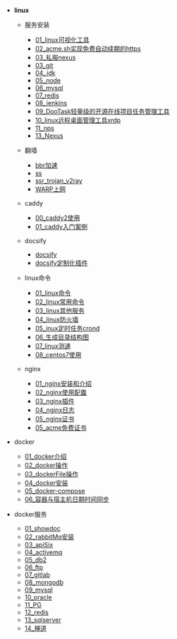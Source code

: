 
- **linux**
  - 服务安装
    - [01_linux可视化工具](linux/服务/01linux可视化工具.md)
    - [02_acme.sh实现免费自动续期的https](linux/服务/02acme.sh实现免费自动续期的https.md)
    - [03_私服nexus](linux/服务/03nexus.md)
    - [03_git](linux/服务/05git.md)
    - [04_jdk](linux/服务/jdk.md)
    - [05_node](linux/服务/node.md)
    - [06_mysql](linux/服务/mysql.md)
    - [07_redis](linux/服务/redis.md)
    - [08_jenkins](linux/服务/Jenkins.md) 
    - [09_DooTask轻量级的开源在线项目任务管理工具](linux/服务/在线项目任务管理工具.md)
    - [10_linux远程桌面管理工具xrdp](linux/服务/xrdp.md)
    - [11_nps](linux/服务/nps.md)
    - [13_Nexus](linux/服务/11_Nexus.md)
    
  - 翻墙
    - [bbr加速](linux/服务/翻墙/bbr.md)
    - [ss](linux/服务/翻墙/ss.md)
    - [ssr_trojan_v2ray](linux/服务/翻墙/ssr_trojan_v2ray.md)
    - [WARP上网](linux/服务/翻墙/WARP.md)

  - caddy
    - [00_caddy2使用](linux/服务/caddy/00caddy2使用.md)
    - [01_caddy入门案例](linux/服务/caddy/01caddy入门案例.md)

  - docsify
    - [docsify](linux/服务/docsify.md)
    - [docsify定制化插件](linux/服务/定制化插件.md)

  - linux命令
    - [01_linux命令](linux/功能/常用的命令.md)
    - [02_linux常用命令](linux/功能/linux.md)
    - [03_linux其他服务](linux/功能/常用的功能.md)
    - [04_linux防火墙](linux/功能/linux_firewall.md)    
    - [05_inux定时任务crond](linux/功能/linux定时任务crond.md)    
    - [06_生成目录结构图](linux/功能/生成目录结构图.md)   
    - [07_linux测速](linux/功能/07_linux测速.md)   
    - [08_centos7使用](linux/功能/08_centos7使用.md)   

  - nginx 
    - [01_nginx安装和介绍](linux/nginx/01_nginx安装和介绍.md)
    - [02_nginx使用配置](linux/nginx/02_nginx使用配置.md)
    - [03_nginx插件](linux/nginx/03_nginx插件.md)
    - [04_nginx日志](linux/nginx/04_nginx日志.md)
    - [05_nginx证书](linux/nginx/05_nginx证书.md)
    - [05_acme免费证书](linux/nginx/05_acme免费证书.md)

- docker
  - [01_docker介绍](linux/docker/01_docker介绍.md)
  - [02_docker操作](linux/docker/02_docker操作.md)
  - [03_dockerFile操作](linux/docker/03_dockerFile操作.md)
  - [04_docker安装](linux/docker/docker安装.md)
  - [05_docker-compose](linux/docker/docker-compose.md)
  - [06_容器与宿主机日期时间同步](linux/docker/06_容器与宿主机日期时间同步.md)

- docker服务
  - [01_showdoc](linux/docker服务/01_showdoc.md)
  - [02_rabbitMq安装](linux/docker服务/02_rabbitMq安装.md)
  - [03_apiSix](linux/docker服务/03_apiSix.md)
  - [04_activemq](linux/docker服务/04_activemq.md)
  - [05_db2](linux/docker服务/05_db2.md)
  - [06_ftp](linux/docker服务/06_ftp.md)
  - [07_gitlab](linux/docker服务/07_gitlab.md)
  - [08_mongodb](linux/docker服务/08_mongodb.md)
  - [09_mysql](linux/docker服务/09_mysql.md)
  - [10_oracle](linux/docker服务/10_oracle.md)
  - [11_PG](linux/docker服务/11_PG.md)
  - [12_redis](linux/docker服务/12_redis.md)
  - [13_sqlserver](linux/docker服务/13_sqlserver.md)
  - [14_禅道](linux/docker服务/14_禅道.md)